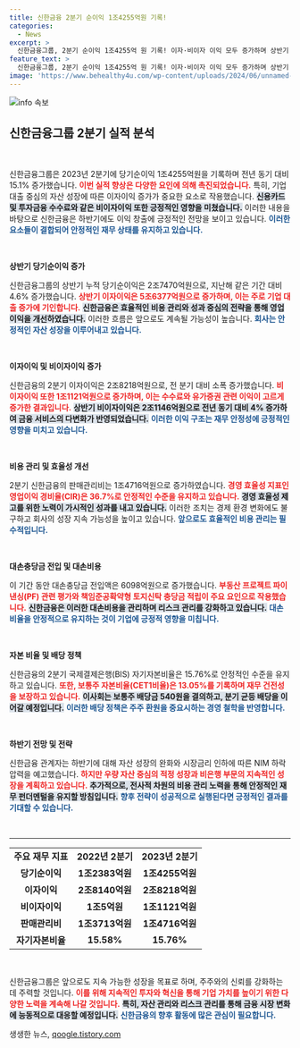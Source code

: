 ```yaml
---
title: 신한금융 2분기 순이익 1조4255억원 기록!
categories:
  - News
excerpt: >
  신한금융그룹, 2분기 순이익 1조4255억 원 기록! 이자·비이자 이익 모두 증가하며 상반기 순이익 2조7470억 원. 하반기엔 NIM 하락 압력 예상, 그러나 안정적인 재무 유지 계획. 클릭해 더 알아보세요!
feature_text: >
  신한금융그룹, 2분기 순이익 1조4255억 원 기록! 이자·비이자 이익 모두 증가하며 상반기 순이익 2조7470억 원. 하반기엔 NIM 하락 압력 예상, 그러나 안정적인 재무 유지 계획. 클릭해 더 알아보세요!
image: 'https://www.behealthy4u.com/wp-content/uploads/2024/06/unnamed-file.png'
---
```


<p><img src="https://www.behealthy4u.com/wp-content/uploads/2024/06/unnamed-file.png" alt="info 속보" /></p>

<h2 data-ke-size="size26">신한금융그룹 2분기 실적 분석</h2>

<p data-ke-size="size16">&nbsp;</p>

<p>신한금융그룹은 2023년 2분기에 당기순이익 1조4255억원을 기록하며 전년 동기 대비 15.1% 증가했습니다. <b><span style="color: #ee2323;">이번 실적 향상은 다양한 요인에 의해 촉진되었습니다.</span></b> 특히, 기업 대출 중심의 자산 성장에 따른 이자이익 증가가 중요한 요소로 작용했습니다. <b><span style="background-color: #21538527;">신용카드 및 투자금융 수수료와 같은 비이자이익 또한 긍정적인 영향을 미쳤습니다.</span></b> 이러한 내용을 바탕으로 신한금융은 하반기에도 이익 창출에 긍정적인 전망을 보이고 있습니다. <b><span style="color: #1a5490;">이러한 요소들이 결합되어 안정적인 재무 상태를 유지하고 있습니다.</span></b></p>

<p data-ke-size="size16">&nbsp;</p>

<p><b>상반기 당기순이익 증가</b> </p>

<p>신한금융그룹의 상반기 누적 당기순이익은 2조7470억원으로, 지난해 같은 기간 대비 4.6% 증가했습니다. <b><span style="color: #ee2323;">상반기 이자이익은 5조6377억원으로 증가하며, 이는 주로 기업 대출 증가에 기인합니다.</span></b> <b><span style="background-color: #21538527;">신한금융은 효율적인 비용 관리와 성과 중심의 전략을 통해 영업이익을 개선하였습니다.</span></b> 이러한 흐름은 앞으로도 계속될 가능성이 높습니다. <b><span style="color: #1a5490;">회사는 안정적인 자산 성장을 이루어내고 있습니다.</span></b></p>

<p data-ke-size="size16">&nbsp;</p>

<p><b>이자이익 및 비이자이익 증가</b> </p>

<p>신한금융의 2분기 이자이익은 2조8218억원으로, 전 분기 대비 소폭 증가했습니다. <b><span style="color: #ee2323;">비이자이익 또한 1조1121억원으로 증가하며, 이는 수수료와 유가증권 관련 이익이 고르게 증가한 결과입니다.</span></b> <b><span style="background-color: #21538527;">상반기 비이자이익은 2조1146억원으로 전년 동기 대비 4% 증가하여 금융 서비스의 다변화가 반영되었습니다.</span></b> <b><span style="color: #1a5490;">이러한 이익 구조는 재무 안정성에 긍정적인 영향을 미치고 있습니다.</span></b></p>

<p data-ke-size="size16">&nbsp;</p>

<p><b>비용 관리 및 효율성 개선</b> </p>

<p>2분기 신한금융의 판매관리비는 1조4716억원으로 증가하였습니다. <b><span style="color: #ee2323;">경영 효율성 지표인 영업이익 경비율(CIR)은 36.7%로 안정적인 수준을 유지하고 있습니다.</span></b> <b><span style="background-color: #21538527;">경영 효율성 제고를 위한 노력이 가시적인 성과를 내고 있습니다.</span></b> 이러한 조치는 경제 환경 변화에도 불구하고 회사의 성장 지속 가능성을 높이고 있습니다. <b><span style="color: #1a5490;">앞으로도 효율적인 비용 관리는 필수적입니다.</span></b></p>

<p data-ke-size="size16">&nbsp;</p>

<p><b>대손충당금 전입 및 대손비용</b> </p>

<p>이 기간 동안 대손충당금 전입액은 6098억원으로 증가했습니다. <b><span style="color: #ee2323;">부동산 프로젝트 파이낸싱(PF) 관련 평가와 책임준공확약형 토지신탁 충당금 적립이 주요 요인으로 작용했습니다.</span></b> <b><span style="background-color: #21538527;">신한금융은 이러한 대손비용을 관리하며 리스크 관리를 강화하고 있습니다.</span></b> <b><span style="color: #1a5490;">대손 비율을 안정적으로 유지하는 것이 기업에 긍정적 영향을 미칩니다.</span></b></p>

<p data-ke-size="size16">&nbsp;</p>

<p><b>자본 비율 및 배당 정책</b> </p>

<p>신한금융의 2분기 국제결제은행(BIS) 자기자본비율은 15.76%로 안정적인 수준을 유지하고 있습니다. <b><span style="color: #ee2323;">또한, 보통주 자본비율(CET1비율)은 13.05%를 기록하며 재무 건전성을 보장하고 있습니다.</span></b> <b><span style="background-color: #21538527;">이사회는 보통주 배당금 540원을 결의하고, 분기 균등 배당을 이어갈 예정입니다.</span></b> <b><span style="color: #1a5490;">이러한 배당 정책은 주주 환원을 중요시하는 경영 철학을 반영합니다.</span></b></p>

<p data-ke-size="size16">&nbsp;</p>

<p><b>하반기 전망 및 전략</b> </p>

<p>신한금융 관계자는 하반기에 대해 자산 성장의 완화와 시장금리 인하에 따른 NIM 하락 압력을 예고했습니다. <b><span style="color: #ee2323;">하지만 우량 자산 중심의 적정 성장과 비은행 부문의 지속적인 성장을 계획하고 있습니다.</span></b> <b><span style="background-color: #21538527;">추가적으로, 전사적 차원의 비용 관리 노력을 통해 안정적인 재무 펀더멘털을 유지할 방침입니다.</span></b> <b><span style="color: #1a5490;">향후 전략이 성공적으로 실행된다면 긍정적인 결과를 기대할 수 있습니다.</span></b></p>

<p data-ke-size="size16">&nbsp;</p>

<hr>

<table>
    <tr>
        <td style="text-align: center; height: 17px;"><b>주요 재무 지표</b></td>
        <td style="text-align: center; height: 17px;"><b>2022년 2분기</b></td>
        <td style="text-align: center; height: 17px;"><b>2023년 2분기</b></td>
    </tr>
    <tr>
        <td style="text-align: center; height: 17px;"><b>당기순이익</b></td>
        <td style="text-align: center; height: 17px;"><b>1조2383억원</b></td>
        <td style="text-align: center; height: 17px;"><b>1조4255억원</b></td>
    </tr>
    <tr>
        <td style="text-align: center; height: 17px;"><b>이자이익</b></td>
        <td style="text-align: center; height: 17px;"><b>2조8140억원</b></td>
        <td style="text-align: center; height: 17px;"><b>2조8218억원</b></td>
    </tr>
    <tr>
        <td style="text-align: center; height: 17px;"><b>비이자이익</b></td>
        <td style="text-align: center; height: 17px;"><b>1조5억원</b></td>
        <td style="text-align: center; height: 17px;"><b>1조1121억원</b></td>
    </tr>
    <tr>
        <td style="text-align: center; height: 17px;"><b>판매관리비</b></td>
        <td style="text-align: center; height: 17px;"><b>1조3713억원</b></td>
        <td style="text-align: center; height: 17px;"><b>1조4716억원</b></td>
    </tr>
    <tr>
        <td style="text-align: center; height: 17px;"><b>자기자본비율</b></td>
        <td style="text-align: center; height: 17px;"><b>15.58%</b></td>
        <td style="text-align: center; height: 17px;"><b>15.76%</b></td>
    </tr>
</table>

<p data-ke-size="size16">&nbsp;</p>

<p>신한금융그룹은 앞으로도 지속 가능한 성장을 목표로 하며, 주주와의 신뢰를 강화하는 데 주력할 것입니다. <b><span style="color: #ee2323;">이를 위해 지속적인 투자와 혁신을 통해 기업 가치를 높이기 위한 다양한 노력을 계속해 나갈 것입니다.</span></b> <b><span style="background-color: #21538527;">특히, 자산 관리와 리스크 관리를 통해 금융 시장 변화에 능동적으로 대응할 예정입니다.</span></b> <b><span style="color: #1a5490;">신한금융의 향후 활동에 많은 관심이 필요합니다.</span></b></p>
생생한 뉴스, <a href="https://qoogle.tistory.com" rel="dofollow">qoogle.tistory.com</a>


